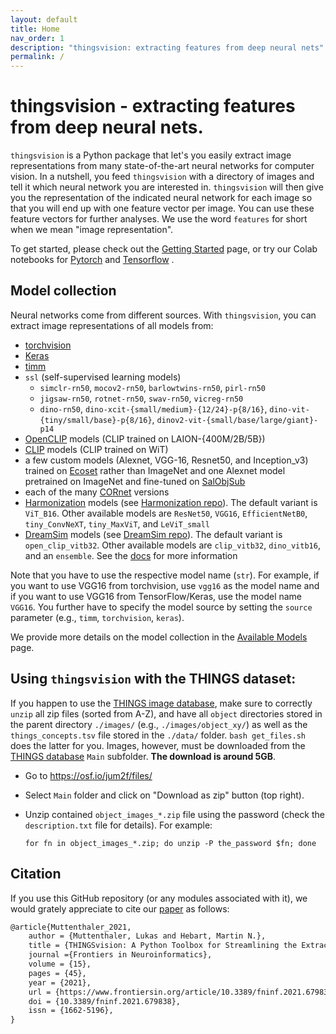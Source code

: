 ```yaml
---
layout: default
title: Home
nav_order: 1
description: "thingsvision: extracting features from deep neural nets"
permalink: /
---
```


# thingsvision - extracting features from deep neural nets.

`thingsvision` is a Python package that let's you easily extract image representations from many state-of-the-art neural networks for computer vision. In a nutshell, you feed `thingsvision` with a directory of images and tell it which neural network you are interested in. `thingsvision` will then give you the  representation of the indicated neural network for each image so that you will end up with one feature vector per image. You can use these feature vectors for further analyses. We use the word `features` for short when we mean "image representation".

To get started, please check out the [Getting Started](GettingStarted.md) page, or try our Colab notebooks for [Pytorch](https://colab.research.google.com/github/ViCCo-Group/thingsvision/blob/master/notebooks/pytorch.ipynb) and [Tensorflow](https://colab.research.google.com/github/ViCCo-Group/thingsvision/blob/master/notebooks/tensorflow.ipynb) .

## Model collection

Neural networks come from different sources. With `thingsvision`, you can extract image representations of all models from:

- [torchvision](https://pytorch.org/vision/0.8/models.html)
- [Keras](https://www.tensorflow.org/api_docs/python/tf/keras/applications)
- [timm](https://github.com/rwightman/pytorch-image-models)
- `ssl` (self-supervised learning models)
  - `simclr-rn50`, `mocov2-rn50`, `barlowtwins-rn50`, `pirl-rn50`
  - `jigsaw-rn50`, `rotnet-rn50`, `swav-rn50`, `vicreg-rn50`
  - `dino-rn50`, `dino-xcit-{small/medium}-{12/24}-p{8/16}`, `dino-vit-{tiny/small/base}-p{8/16}`, `dinov2-vit-{small/base/large/giant}-p14`<br>
- [OpenCLIP](https://github.com/mlfoundations/open_clip) models (CLIP trained on LAION-{400M/2B/5B})
- [CLIP](https://github.com/openai/CLIP) models (CLIP trained on WiT)
- a few custom models (Alexnet, VGG-16, Resnet50, and Inception_v3) trained on [Ecoset](https://www.pnas.org/doi/10.1073/pnas.2011417118) rather than ImageNet and one Alexnet model pretrained on ImageNet and fine-tuned on [SalObjSub](https://cs-people.bu.edu/jmzhang/sos.html)<br>
- each of the many [CORnet](https://github.com/dicarlolab/CORnet) versions
- [Harmonization](https://arxiv.org/abs/2211.04533) models (see [Harmonization repo](https://github.com/serre-lab/harmonization)). The default variant is `ViT_B16`. Other available models are `ResNet50`, `VGG16`, `EfficientNetB0`, `tiny_ConvNeXT`, `tiny_MaxViT`, and `LeViT_small`<br> 
- [DreamSim](https://dreamsim-nights.github.io/) models  (see [DreamSim repo](https://github.com/ssundaram21/dreamsim)). The default variant is `open_clip_vitb32`. Other available models are `clip_vitb32`, `dino_vitb16`, and an `ensemble`. See the [docs](https://vicco-group.github.io/thingsvision/AvailableModels.html#dreamsim) for more information

Note that you have to use the respective model name (`str`). For example, if you want to use VGG16 from torchvision, use `vgg16` as the model name and if you want to use VGG16 from TensorFlow/Keras, use the model name `VGG16`. You further have to specify the model source by setting the `source` parameter (e.g., `timm`, `torchvision`, `keras`).<br>

We provide more details on the model collection in the [Available Models](AvailableModels.md) page.

## Using `thingsvision` with the THINGS dataset:

If you happen to use the [THINGS image database](https://osf.io/jum2f/), make sure to correctly `unzip` all zip files (sorted from A-Z), and have all `object` directories stored in the parent directory `./images/` (e.g., `./images/object_xy/`) as well as the `things_concepts.tsv` file stored in the `./data/` folder. `bash get_files.sh` does the latter for you. Images, however, must be downloaded from the [THINGS database](https://osf.io/jum2f/) `Main` subfolder.  **The download is around 5GB**.

   - Go to <https://osf.io/jum2f/files/>
   - Select `Main` folder and click on "Download as zip" button (top right).
   - Unzip contained `object_images_*.zip` file using the password (check the `description.txt` file for details). For example:

        ``` {.bash}
        for fn in object_images_*.zip; do unzip -P the_password $fn; done
        ```

## Citation

If you use this GitHub repository (or any modules associated with it), we would grately appreciate to cite our [paper](https://www.frontiersin.org/articles/10.3389/fninf.2021.679838/full) as follows:

```latex
@article{Muttenthaler_2021,
	author = {Muttenthaler, Lukas and Hebart, Martin N.},
	title = {THINGSvision: A Python Toolbox for Streamlining the Extraction of Activations From Deep Neural Networks},
	journal ={Frontiers in Neuroinformatics},
	volume = {15},
	pages = {45},
	year = {2021},
	url = {https://www.frontiersin.org/article/10.3389/fninf.2021.679838},
	doi = {10.3389/fninf.2021.679838},
	issn = {1662-5196},
}
```
